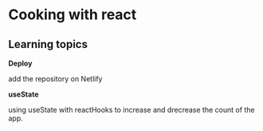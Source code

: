 # Cooking with react

## Learning topics

**Deploy**

add the repository on Netlify 

**useState**

using useState with reactHooks to increase and drecrease the count of the app.